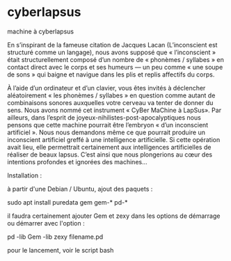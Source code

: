 # cyberlapsus
machine à cyberlapsus

En s’inspirant de la fameuse citation de Jacques Lacan (L’inconscient est structuré comme un langage), nous avons supposé que « l’inconscient » était structurellement composé d’un nombre de « phonèmes / syllabes » en contact direct avec le corps et ses humeurs — un peu comme « une soupe de sons » qui baigne et navigue dans les plis et replis affectifs du corps.

À l’aide d’un ordinateur et d’un clavier, vous êtes invités à déclencher aléatoirement « les phonèmes / syllabes » en question comme autant de combinaisons sonores auxquelles votre cerveau va tenter de donner du sens. Nous avons nommé cet instrument « CyBer MaChine à LapSus».
Par ailleurs, dans l’esprit de joyeux-nihilistes-post-apocalyptiques nous pensons que cette machine pourrait être l’embryon « d’un inconscient artificiel ».
Nous nous demandons même ce que pourrait produire un inconscient artificiel greffé à une intelligence artificielle.
Si cette opération avait lieu, elle permettrait certainement aux intelligences artificielles de réaliser de beaux lapsus. C’est ainsi que nous plongerions au cœur des intentions profondes et ignorées des machines…

Installation :

à partir d'une Debian / Ubuntu, ajout des paquets :

sudo apt install puredata gem gem-* pd-*

il faudra certainement ajouter Gem et zexy dans les options de démarrage ou démarrer avec l'option :

pd -lib Gem -lib zexy filename.pd

pour le lancement, voir le script bash



